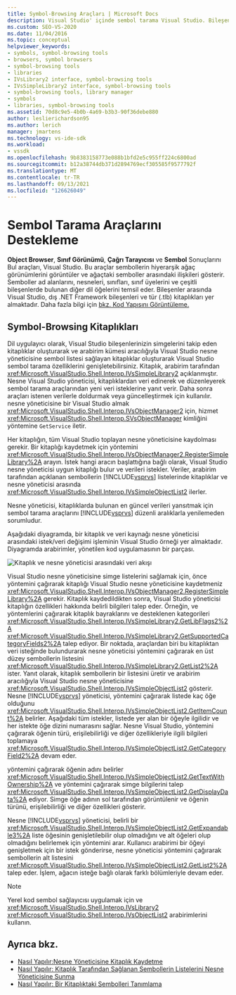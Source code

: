 ```yaml
---
title: Symbol-Browsing Araçları | Microsoft Docs
description: Visual Studio' içinde sembol tarama Visual Studio. Bileşenlerinizin sembolleri için kitaplıklarla bu özellikleri genişletmeyi öğrenin.
ms.custom: SEO-VS-2020
ms.date: 11/04/2016
ms.topic: conceptual
helpviewer_keywords:
- symbols, symbol-browsing tools
- browsers, symbol browsers
- symbol-browsing tools
- libraries
- IVsLibrary2 interface, symbol-browsing tools
- IVsSimpleLibrary2 interface, symbol-browsing tools
- symbol-browsing tools, library manager
- symbols
- libraries, symbol-browsing tools
ms.assetid: 70d8c9e5-4b0b-4a69-b3b3-90f36debe880
author: leslierichardson95
ms.author: lerich
manager: jmartens
ms.technology: vs-ide-sdk
ms.workload:
- vssdk
ms.openlocfilehash: 9b8383158773e088b1bfd2e5c955ff224c6800ad
ms.sourcegitcommit: b12a38744db371d2894769ecf305585f9577792f
ms.translationtype: MT
ms.contentlocale: tr-TR
ms.lasthandoff: 09/13/2021
ms.locfileid: "126626049"
---
```

# <a name="supporting-symbol-browsing-tools"></a>Sembol Tarama Araçlarını Destekleme
**Object Browser**, **Sınıf Görünümü**, **Çağrı Tarayıcısı** ve **Sembol** Sonuçlarını Bul araçları, Visual Studio. Bu araçlar sembollerin hiyerarşik ağaç görünümlerini görüntüler ve ağaçtaki semboller arasındaki ilişkileri gösterir. Semboller ad alanlarını, nesneleri, sınıfları, sınıf üyelerini ve çeşitli bileşenlerde bulunan diğer dil öğelerini temsil eder. Bileşenler arasında Visual Studio, dış .NET Framework bileşenleri ve tür (.tlb) kitaplıkları yer almaktadır. Daha fazla bilgi için [bkz. Kod Yapısını Görüntüleme.](../../ide/viewing-the-structure-of-code.md)

## <a name="symbol-browsing-libraries"></a>Symbol-Browsing Kitaplıkları
 Dil uygulayıcı olarak, Visual Studio bileşenlerinizin simgelerini takip eden kitaplıklar oluşturarak ve arabirim kümesi aracılığıyla Visual Studio nesne yöneticisine sembol listesi sağlayan kitaplıklar oluşturarak Visual Studio sembol tarama özelliklerini genişletebilirsiniz. Kitaplık, arabirim tarafından <xref:Microsoft.VisualStudio.Shell.Interop.IVsSimpleLibrary2> açıklanmıştır. Nesne Visual Studio yöneticisi, kitaplıklardan veri edinerek ve düzenleyerek sembol tarama araçlarından yeni veri isteklerine yanıt verir. Daha sonra araçları istenen verilerle doldurmak veya güncelleştirmek için kullanılır. nesne yöneticisine bir Visual Studio almak <xref:Microsoft.VisualStudio.Shell.Interop.IVsObjectManager2> için, hizmet <xref:Microsoft.VisualStudio.Shell.Interop.SVsObjectManager> kimliğini yöntemine `GetService` iletir.

 Her kitaplığın, tüm Visual Studio toplayan nesne yöneticisine kaydolması gerekir. Bir kitaplığı kaydetmek için yöntemini <xref:Microsoft.VisualStudio.Shell.Interop.IVsObjectManager2.RegisterSimpleLibrary%2A> arayın. İstek hangi aracın başlattığına bağlı olarak, Visual Studio nesne yöneticisi uygun kitaplığı bulur ve verileri istekler. Veriler, arabirim tarafından açıklanan sembollerin [!INCLUDE[vsprvs](../../code-quality/includes/vsprvs_md.md)] listelerinde kitaplıklar ve nesne yöneticisi arasında <xref:Microsoft.VisualStudio.Shell.Interop.IVsSimpleObjectList2> ilerler.

 Nesne yöneticisi, kitaplıklarda bulunan en güncel verileri yansıtmak için sembol tarama araçlarını [!INCLUDE[vsprvs](../../code-quality/includes/vsprvs_md.md)] düzenli aralıklarla yenilemeden sorumludur.

 Aşağıdaki diyagramda, bir kitaplık ve veri kaynağı nesne yöneticisi arasındaki istek/veri değişimi işleminin Visual Studio örneği yer almaktadır. Diyagramda arabirimler, yönetilen kod uygulamasının bir parçası.

 ![Kitaplık ve nesne yöneticisi arasındaki veri akışı](../../extensibility/internals/media/callbrowserdiagram.gif "CallBrowserDiagram")

 Visual Studio nesne yöneticisine simge listelerini sağlamak için, önce yöntemini çağırarak kitaplığı Visual Studio nesne yöneticisine kaydetmeniz <xref:Microsoft.VisualStudio.Shell.Interop.IVsObjectManager2.RegisterSimpleLibrary%2A> gerekir. Kitaplık kaydedildikten sonra, Visual Studio yöneticisi kitaplığın özellikleri hakkında belirli bilgileri talep eder. Örneğin, ve yöntemlerini çağırarak kitaplık bayraklarını ve desteklenen kategorileri <xref:Microsoft.VisualStudio.Shell.Interop.IVsSimpleLibrary2.GetLibFlags2%2A> <xref:Microsoft.VisualStudio.Shell.Interop.IVsSimpleLibrary2.GetSupportedCategoryFields2%2A> talep ediyor. Bir noktada, araçlardan biri bu kitaplıktan veri isteğinde bulundurarak nesne yöneticisi yöntemini çağırarak en üst düzey sembollerin listesini <xref:Microsoft.VisualStudio.Shell.Interop.IVsSimpleLibrary2.GetList2%2A> ister. Yanıt olarak, kitaplık sembollerin bir listesini üretir ve arabirim aracılığıyla Visual Studio nesne yöneticisine <xref:Microsoft.VisualStudio.Shell.Interop.IVsSimpleObjectList2> gösterir. Nesne [!INCLUDE[vsprvs](../../code-quality/includes/vsprvs_md.md)] yöneticisi, yöntemini çağırarak listede kaç öğe olduğunu <xref:Microsoft.VisualStudio.Shell.Interop.IVsSimpleObjectList2.GetItemCount%2A> belirler. Aşağıdaki tüm istekler, listede yer alan bir öğeyle ilgilidir ve her istekte öğe dizini numarasını sağlar. Nesne Visual Studio, yöntemini çağırarak öğenin türü, erişilebilirliği ve diğer özellikleriyle ilgili bilgileri toplamaya <xref:Microsoft.VisualStudio.Shell.Interop.IVsSimpleObjectList2.GetCategoryField2%2A> devam eder.

 yöntemini çağırarak öğenin adını belirler <xref:Microsoft.VisualStudio.Shell.Interop.IVsSimpleObjectList2.GetTextWithOwnership%2A> ve yöntemini çağırarak simge bilgilerini talep <xref:Microsoft.VisualStudio.Shell.Interop.IVsSimpleObjectList2.GetDisplayData%2A> ediyor. Simge öğe adının sol tarafından görüntülenir ve öğenin türünü, erişilebilirliği ve diğer özellikleri gösterir.

 Nesne [!INCLUDE[vsprvs](../../code-quality/includes/vsprvs_md.md)] yöneticisi, belirli bir <xref:Microsoft.VisualStudio.Shell.Interop.IVsSimpleObjectList2.GetExpandable3%2A> liste öğesinin genişletilebilir olup olmadığını ve alt öğeleri olup olmadığını belirlemek için yöntemini arar. Kullanıcı arabirimi bir öğeyi genişletmek için bir istek gönderirse, nesne yöneticisi yöntemini çağırarak sembollerin alt listesini <xref:Microsoft.VisualStudio.Shell.Interop.IVsSimpleObjectList2.GetList2%2A> talep eder. İşlem, ağacın isteğe bağlı olarak farklı bölümleriyle devam eder.

> [!NOTE]
> Yerel kod sembol sağlayıcısı uygulamak için ve <xref:Microsoft.VisualStudio.Shell.Interop.IVsLibrary2> <xref:Microsoft.VisualStudio.Shell.Interop.IVsObjectList2> arabirimlerini kullanın.

## <a name="see-also"></a>Ayrıca bkz.
- [Nasıl Yapılır:Nesne Yöneticisine Kitaplık Kaydetme](../../extensibility/internals/how-to-register-a-library-with-the-object-manager.md)
- [Nasıl Yapılır: Kitaplık Tarafından Sağlanan Sembollerin Listelerini Nesne Yöneticisine Sunma](../../extensibility/internals/how-to-expose-lists-of-symbols-provided-by-the-library-to-the-object-manager.md)
- [Nasıl Yapılır: Bir Kitaplıktaki Sembolleri Tanımlama](../../extensibility/internals/how-to-identify-symbols-in-a-library.md)
